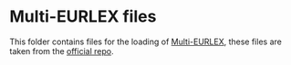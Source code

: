 # Multi-EURLEX files
This folder contains files for the loading of [Multi-EURLEX](https://aclanthology.org/2021.emnlp-main.559/), these files are taken from the [official repo](https://github.com/nlpaueb/multi-eurlex).